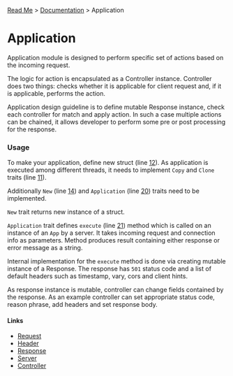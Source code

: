 [Read Me](https://github.com/bohdaq/rust-web-server/tree/main) > [Documentation](https://github.com/bohdaq/rust-web-server/tree/main/src/README.md) > Application 

# Application 

Application module is designed to perform specific set of actions based on the incoming request.

The logic for action is encapsulated as a Controller instance. Controller does two things: checks whether it is applicable for client request and, if it is applicable, performs the action.

Application design guideline is to define mutable Response instance, check each controller for match and apply action. In such a case multiple actions can be chained, it allows developer to perform some pre or post processing for the response.

### Usage
To make your application, define new struct (line [12](https://github.com/bohdaq/rust-web-server/blob/6e7e1ed6219644468dcd1caac7f75ddf7d527ad9/src/application/example/mod.rs#L12)). As application is executed among different threads, it needs to implement `Copy` and `Clone` traits (line [11](https://github.com/bohdaq/rust-web-server/blob/6e7e1ed6219644468dcd1caac7f75ddf7d527ad9/src/application/example/mod.rs#L11)). 

Additionally `New` (line [14](https://github.com/bohdaq/rust-web-server/blob/6e7e1ed6219644468dcd1caac7f75ddf7d527ad9/src/application/example/mod.rs#L14)) and `Application` (line [20](https://github.com/bohdaq/rust-web-server/blob/6e7e1ed6219644468dcd1caac7f75ddf7d527ad9/src/application/example/mod.rs#L20)) traits need to be implemented.

`New` trait returns new instance of a struct.

`Application` trait defines `execute` (line [21](https://github.com/bohdaq/rust-web-server/blob/6e7e1ed6219644468dcd1caac7f75ddf7d527ad9/src/application/example/mod.rs#L21)) method which is called on an instance of an `App` by a server. It takes incoming request and connection info as parameters. Method produces result containing either response or error message as a string.

Internal implementation for the `execute` method is done via creating mutable instance of a Response. The response has `501` status code and a list of default headers such as timestamp, vary, cors and client hints.

As response instance is mutable, controller can change fields contained by the response. As an example controller can set appropriate status code, reason phrase, add headers and set response body.


#### Links
- [Request](https://github.com/bohdaq/rust-web-server/tree/main/src/request)
- [Header](https://github.com/bohdaq/rust-web-server/tree/main/src/header)
- [Response](https://github.com/bohdaq/rust-web-server/tree/main/src/response)
- [Server](https://github.com/bohdaq/rust-web-server/tree/main/src/server)
- [Controller](https://github.com/bohdaq/rust-web-server/tree/main/src/controller)
